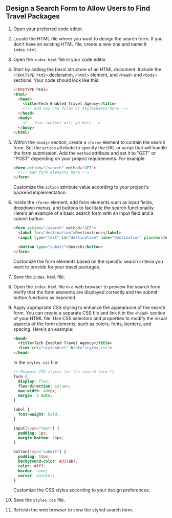 
## Design a Search Form to Allow Users to Find Travel Packages

1. Open your preferred code editor.

2. Locate the HTML file where you want to design the search form. If you don't have an existing HTML file, create a new one and name it `index.html`.

3. Open the `index.html` file in your code editor.

4. Start by adding the basic structure of an HTML document. Include the `<!DOCTYPE html>` declaration, `<html>` element, and `<head>` and `<body>` sections. Your code should look like this:

   ```html
   <!DOCTYPE html>
   <html>
     <head>
       <title>Tech Enabled Travel Agency</title>
       <!-- Add any CSS files or stylesheets here -->
     </head>
     <body>
       <!-- Your content will go here -->
     </body>
   </html>
   ```

5. Within the `<body>` section, create a `<form>` element to contain the search form. Set the `action` attribute to specify the URL or script that will handle the form submission. Add the `method` attribute and set it to "GET" or "POST" depending on your project requirements. For example:

   ```html
   <form action="/search" method="GET">
     <!-- Add form elements here -->
   </form>
   ```

   Customize the `action` attribute value according to your project's backend implementation.

6. Inside the `<form>` element, add form elements such as input fields, dropdown menus, and buttons to facilitate the search functionality. Here's an example of a basic search form with an input field and a submit button:

   ```html
   <form action="/search" method="GET">
     <label for="destination">Destination:</label>
     <input type="text" id="destination" name="destination" placeholder="Enter a destination">

     <button type="submit">Search</button>
   </form>
   ```

   Customize the form elements based on the specific search criteria you want to provide for your travel packages.

7. Save the `index.html` file.

8. Open the `index.html` file in a web browser to preview the search form. Verify that the form elements are displayed correctly and the submit button functions as expected.

9. Apply appropriate CSS styling to enhance the appearance of the search form. You can create a separate CSS file and link it in the `<head>` section of your HTML file. Use CSS selectors and properties to modify the visual aspects of the form elements, such as colors, fonts, borders, and spacing. Here's an example:

   ```html
   <head>
     <title>Tech Enabled Travel Agency</title>
     <link rel="stylesheet" href="styles.css">
   </head>
   ```

   In the `styles.css` file:

   ```css
   /* Example CSS styles for the search form */
   form {
     display: flex;
     flex-direction: column;
     max-width: 400px;
     margin: 0 auto;
   }

   label {
     font-weight: bold;
   }

   input[type="text"] {
     padding: 5px;
     margin-bottom: 10px;
   }

   button[type="submit"] {
     padding: 10px;
     background-color: #337ab7;
     color: #fff;
     border: none;
     cursor: pointer;
   }
   ```

   Customize the CSS styles according to your design preferences.

10. Save the `styles.css` file.

11. Refresh the web browser to view the styled search form.

